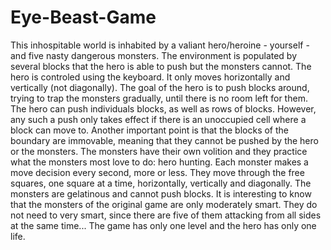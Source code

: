 # Eye-Beast-Game
This inhospitable world is inhabited by a valiant hero/heroine - yourself - and five nasty dangerous monsters. The environment is populated by several blocks that the hero is able to push but the monsters cannot.  The hero is controled using the keyboard. It only moves horizontally and vertically (not diagonally). The goal of the hero is to push blocks around, trying to trap the monsters gradually, until there is no room left for them. The hero can push individuals blocks, as well as rows of blocks. However, any such a push only takes effect if there is an unoccupied cell where a block can move to. Another important point is that the blocks of the boundary are immovable, meaning that they cannot be pushed by the hero or the monsters.  The monsters have their own volition and they practice what the monsters most love to do: hero hunting. Each monster makes a move decision every second, more or less. They move through the free squares, one square at a time, horizontally, vertically and diagonally. The monsters are gelatinous and cannot push blocks. It is interesting to know that the monsters of the original game are only moderately smart. They do not need to very smart, since there are five of them attacking from all sides at the same time...  The game has only one level and the hero has only one life. 
